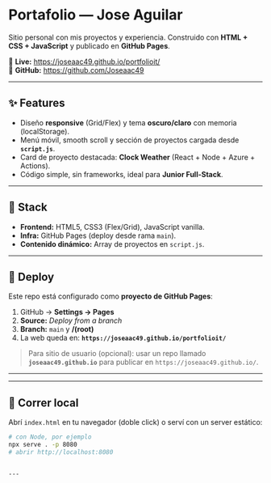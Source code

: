 # Portafolio — Jose Aguilar

Sitio personal con mis proyectos y experiencia. Construido con **HTML + CSS + JavaScript** y publicado en **GitHub Pages**.

🔗 **Live:** https://joseaac49.github.io/portfolioit/  
👤 **GitHub:** https://github.com/Joseaac49

---

## ✨ Features

- Diseño **responsive** (Grid/Flex) y tema **oscuro/claro** con memoria (localStorage).
- Menú móvil, smooth scroll y sección de proyectos cargada desde **`script.js`**.
- Card de proyecto destacada: **Clock Weather** (React + Node + Azure + Actions).
- Código simple, sin frameworks, ideal para **Junior Full-Stack**.

---

## 🧱 Stack

- **Frontend:** HTML5, CSS3 (Flex/Grid), JavaScript vanilla.
- **Infra:** GitHub Pages (deploy desde rama `main`).
- **Contenido dinámico:** Array de proyectos en `script.js`.

---

## 🚀 Deploy

Este repo está configurado como **proyecto de GitHub Pages**:

1. GitHub → **Settings → Pages**  
2. **Source:** *Deploy from a branch*  
3. **Branch:** `main` y **/(root)**  
4. La web queda en: **`https://joseaac49.github.io/portfolioit/`**

> Para sitio de usuario (opcional): usar un repo llamado **`joseaac49.github.io`** para publicar en `https://joseaac49.github.io/`.

---

---

## 🧪 Correr local

Abrí `index.html` en tu navegador (doble click) o serví con un server estático:

```bash
# con Node, por ejemplo
npx serve . -p 8080
# abrir http://localhost:8080


---


